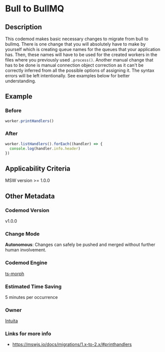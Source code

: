 # Bull to BullMQ

## Description

This codemod makes basic necessary changes to migrate from bull to bullmq. There is one change that you will absolutely have to make by yourself which is creating queue names for the queues that your application has. Then, these names will have to be used for the created workers in the files where you previously used `.process()`. Another manual change that has to be done is manual connection object correction as it can't be correctly inferred from all the possible options of assigning it. The syntax errors will be left intentionally. See examples below for better understanding.

## Example

### Before

```ts
worker.printHandlers()
```

### After

```ts
worker.listHandlers().forEach((handler) => {
  console.log(handler.info.header)
})
```

## Applicability Criteria

MSW version >= 1.0.0

## Other Metadata

### Codemod Version

v1.0.0

### Change Mode

**Autonomous**: Changes can safely be pushed and merged without further human involvement.

### **Codemod Engine**

[ts-morph](https://github.com/dsherret/ts-morph)

### Estimated Time Saving

5 minutes per occurrence

### Owner

[Intuita](https://github.com/intuita-inc)

### Links for more info

-   https://mswjs.io/docs/migrations/1.x-to-2.x/#printhandlers


